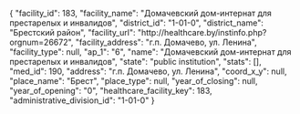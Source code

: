 {
    "facility_id": 183,
    "facility_name": "Домачевский дом-интернат для престарелых и инвалидов",
    "district_id": "1-01-0",
    "district_name": "Брестский район",
    "facility_url": "http:\/\/healthcare.by\/instinfo.php?orgnum=26672",
    "facility_address": "г.п. Домачево, ул. Ленина",
    "facility_type": null,
    "ap_1": "6",
    "name": "Домачевский дом-интернат для престарелых и инвалидов",
    "state": "public institution",
    "stats": [],
    "med_id": 190,
    "address": "г.п. Домачево, ул. Ленина",
    "coord_x_y": null,
    "place_name": "Брест",
    "place_type": null,
    "year_of_closing": null,
    "year_of_opening": "0",
    "healthcare_facility_key": 183,
    "administrative_division_id": "1-01-0"
}